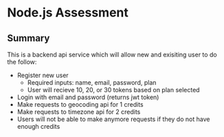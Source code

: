 # Node.js Assessment

## Summary
This is a backend api service which will allow new and exisiting user to do the follow:
* Register new user
  * Required inputs: name, email, password, plan
  * User will recieve 10, 20, or 30 tokens based on plan selected
* Login with email and password (returns jwt token)
* Make requests to geocoding api for 1 credits
* Make requests to timezone api for 2 credits
* Users will not be able to make anymore requests if they do not have enough credits

